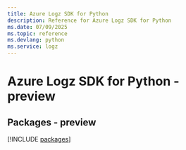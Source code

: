 ```yaml
---
title: Azure Logz SDK for Python
description: Reference for Azure Logz SDK for Python
ms.date: 07/09/2025
ms.topic: reference
ms.devlang: python
ms.service: logz
---
```

# Azure Logz SDK for Python - preview
## Packages - preview
[!INCLUDE [packages](logz-index.md)]